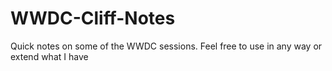 # WWDC-Cliff-Notes
Quick notes on some of the WWDC sessions. Feel free to use in any way or extend what I have

